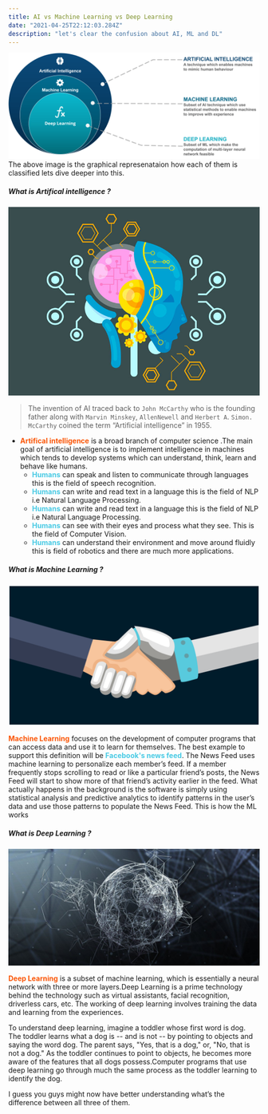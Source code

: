 ```yaml
---
title: AI vs Machine Learning vs Deep Learning
date: "2021-04-25T22:12:03.284Z"
description: "let's clear the confusion about AI, ML and DL"
---
```


![AI-ML-DL](./AI-vs-ML-vs-Deep-Learning.png)
<br>
The above image is the graphical represenataion how each of them is classified lets dive deeper into this.

**<h5>What is Artifical intelligence ?</h5>**

![Artifical intelligence](./AI.png)

> The invention of AI traced back to `John McCarthy` who is the founding father along with `Marvin Minskey`, `AllenNewell` and `Herbert A`. `Simon. McCarthy` coined the term “Artificial intelligence” in 1955.
								

* <strong style="color:#fb5607">Artifical intelligence</strong> is a broad branch of computer science .The main goal of artificial intelligence is to implement intelligence in machines which tends to develop systems which can understand, think, learn and behave like humans.
  * <strong style="color:#48cae4">Humans</strong> can speak and listen to communicate through languages this is the field of speech recognition.
  * <strong style="color:#48cae4">Humans</strong> can write and read text in a language this is the field of NLP i.e Natural Language Processing.
  * <strong style="color:#48cae4">Humans</strong> can write and read text in a language this is the field of NLP i.e Natural Language Processing.
  * <strong style="color:#48cae4">Humans</strong> can see with their eyes and process what they see. This is the field of Computer Vision.
  * <strong style="color:#48cae4">Humans</strong> can understand their environment and move around fluidly this is field of robotics and there are much more applications.


<h5>What is Machine Learning ?</h5>

![Machine-Learning](./ML.png)

<p><strong style="color:#fb5607">Machine Learning</strong> focuses on the development of computer programs that can access data and use it to learn for themselves. The best example to support this definition will be <strong style="color:#48cae4">Facebook's news feed</strong>. The News Feed uses machine learning to personalize each member’s feed. If a member frequently stops scrolling to read or like a particular friend’s posts, the News Feed will start to show more of that friend’s activity earlier in the feed. What actually happens in the background is the software is simply using statistical analysis and predictive analytics to identify patterns in the user’s data and use those patterns to populate the News Feed. This is how the ML works</p>

<h5>What is Deep Learning ?</h5>

![Deep-Learning](./DL.png)

<p><strong style="color:#fb5607">Deep Learning</strong> is a subset of machine learning, which is essentially a neural network with three or more layers.Deep Learning is a prime technology behind the technology such as virtual assistants, facial recognition, driverless cars, etc. The working of deep learning involves training the data and learning from the experiences.</p> 
<p>To understand deep learning, imagine a toddler whose first word is dog. The toddler learns what a dog is -- and is not -- by pointing to objects and saying the word dog. The parent says, "Yes, that is a dog," or, "No, that is not a dog." As the toddler continues to point to objects, he becomes more aware of the features that all dogs possess.Computer programs that use deep learning go through much the same process as the toddler learning to identify the dog.</p>
<p>I guess you guys might now have better understanding what’s the difference between all three of them.</p>

